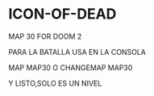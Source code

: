 # ICON-OF-DEAD
MAP 30 FOR DOOM 2

PARA LA BATALLA USA EN LA CONSOLA

MAP MAP30 O CHANGEMAP MAP30

Y LISTO,SOLO ES UN NIVEL

